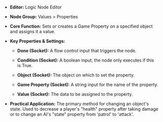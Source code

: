 - **Editor:** Logic Node Editor
    
- **Node Group:** Values > Properties
    
- **Core Function:** Sets or creates a Game Property on a specified object and assigns it a value.
    
- **Key Properties & Settings:**
    
    - **Done (Socket):** A flow control input that triggers the node.
        
    - **Condition (Socket):** A boolean input; the node only executes if this is True.
        
    - **Object (Socket):** The object on which to set the property.
        
    - **Game Property (Socket):** A string input for the name of the property.
        
    - **Value (Socket):** The data to be assigned to the property.
        
- **Practical Application:** The primary method for changing an object's state. Used to decrease a player's "health" property after taking damage or to change an AI's "state" property from 'patrol' to 'attack'.